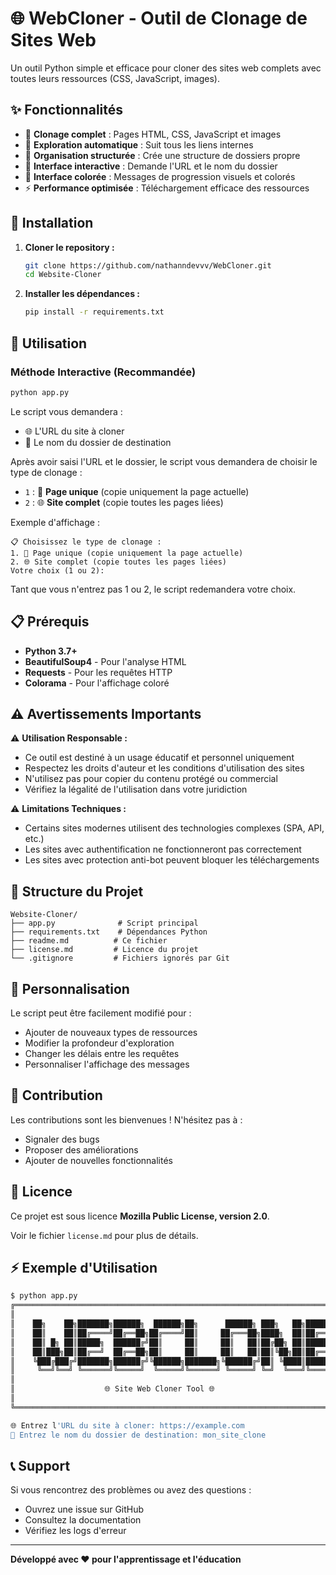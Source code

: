 # 🌐 WebCloner - Outil de Clonage de Sites Web

Un outil Python simple et efficace pour cloner des sites web complets avec toutes leurs ressources (CSS, JavaScript, images).

## ✨ Fonctionnalités

- 🎨 **Clonage complet** : Pages HTML, CSS, JavaScript et images
- 🔗 **Exploration automatique** : Suit tous les liens internes
- 📁 **Organisation structurée** : Crée une structure de dossiers propre
- 🎯 **Interface interactive** : Demande l'URL et le nom du dossier
- 🌈 **Interface colorée** : Messages de progression visuels et colorés
- ⚡ **Performance optimisée** : Téléchargement efficace des ressources

## 🚀 Installation

1. **Cloner le repository :**
   ```bash
   git clone https://github.com/nathanndevvv/WebCloner.git
   cd Website-Cloner
   ```

2. **Installer les dépendances :**
   ```bash
   pip install -r requirements.txt
   ```

## 📖 Utilisation

### Méthode Interactive (Recommandée)
```bash
python app.py
```

Le script vous demandera :
- 🌐 L'URL du site à cloner
- 📁 Le nom du dossier de destination

Après avoir saisi l'URL et le dossier, le script vous demandera de choisir le type de clonage :

- `1` : 📄 **Page unique** (copie uniquement la page actuelle)
- `2` : 🌐 **Site complet** (copie toutes les pages liées)

Exemple d'affichage :

```text
📋 Choisissez le type de clonage :
1. 📄 Page unique (copie uniquement la page actuelle)
2. 🌐 Site complet (copie toutes les pages liées)
Votre choix (1 ou 2):
```

Tant que vous n'entrez pas 1 ou 2, le script redemandera votre choix.

## 📋 Prérequis

- **Python 3.7+**
- **BeautifulSoup4** - Pour l'analyse HTML
- **Requests** - Pour les requêtes HTTP
- **Colorama** - Pour l'affichage coloré

## ⚠️ Avertissements Importants

⚠️ **Utilisation Responsable :**
- Ce outil est destiné à un usage éducatif et personnel uniquement
- Respectez les droits d'auteur et les conditions d'utilisation des sites
- N'utilisez pas pour copier du contenu protégé ou commercial
- Vérifiez la légalité de l'utilisation dans votre juridiction

⚠️ **Limitations Techniques :**
- Certains sites modernes utilisent des technologies complexes (SPA, API, etc.)
- Les sites avec authentification ne fonctionneront pas correctement
- Les sites avec protection anti-bot peuvent bloquer les téléchargements

## 📁 Structure du Projet

```
Website-Cloner/
├── app.py              # Script principal
├── requirements.txt    # Dépendances Python
├── readme.md          # Ce fichier
├── license.md         # Licence du projet
└── .gitignore         # Fichiers ignorés par Git
```

## 🔧 Personnalisation

Le script peut être facilement modifié pour :
- Ajouter de nouveaux types de ressources
- Modifier la profondeur d'exploration
- Changer les délais entre les requêtes
- Personnaliser l'affichage des messages

## 🤝 Contribution

Les contributions sont les bienvenues ! N'hésitez pas à :
- Signaler des bugs
- Proposer des améliorations
- Ajouter de nouvelles fonctionnalités

## 📄 Licence

Ce projet est sous licence **Mozilla Public License, version 2.0**.

Voir le fichier `license.md` pour plus de détails.

## ⚡ Exemple d'Utilisation

```bash
$ python app.py
╔══════════════════════════════════════════════════════════════════════════════════╗
║                                                                                  ║
║    ██╗    ██╗███████╗██████╗  ██████╗██╗      ██████╗ ███╗   ██╗███████╗██████╗  ║
║    ██║    ██║██╔════╝██╔══██╗██╔════╝██║     ██╔═══██╗████╗  ██║██╔════╝██╔══██╗ ║
║    ██║ █╗ ██║█████╗  ██████╔╝██║     ██║     ██║   ██║██╔██╗ ██║█████╗  ██████╔╝ ║
║    ██║███╗██║██╔══╝  ██╔══██╗██║     ██║     ██║   ██║██║╚██╗██║██╔══╝  ██╔══██╗ ║
║    ╚███╔███╔╝███████╗██████╔╝╚██████╗███████╗╚██████╔╝██║ ╚████║███████╗██║  ██║ ║
║     ╚══╝╚══╝ ╚══════╝╚═════╝  ╚═════╝╚══════╝ ╚═════╝ ╚═╝  ╚═══╝╚══════╝╚═╝  ╚═╝ ║
║                                                                                  ║
║                    🌐 Site Web Cloner Tool 🌐                                   ║
║                                                                                  ║
╚══════════════════════════════════════════════════════════════════════════════════╝

🌐 Entrez l'URL du site à cloner: https://example.com
📁 Entrez le nom du dossier de destination: mon_site_clone
```

## 📞 Support

Si vous rencontrez des problèmes ou avez des questions :
- Ouvrez une issue sur GitHub
- Consultez la documentation
- Vérifiez les logs d'erreur

---

**Développé avec ❤️ pour l'apprentissage et l'éducation**

